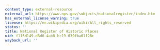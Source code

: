 ```yaml
---
content_type: external-resource
external_url: https://www.nps.gov/subjects/nationalregister/index.htm
has_external_license_warning: true
license: https://en.wikipedia.org/wiki/All_rights_reserved
status: ''
title: National Register of Historic Places
uid: f115d149-d8d0-4ab8-bc19-639fba61f28c
wayback_url: ''
---
```

